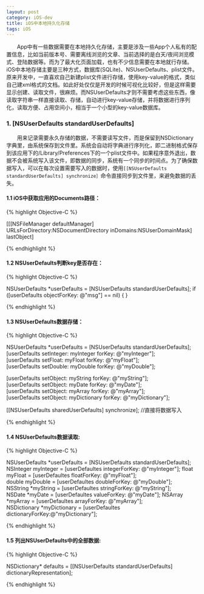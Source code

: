 ```yaml
---
layout: post
category: iOS-dev
title: iOS中本地持久化存储
tags: iOS
---
```



&emsp;&emsp;App中有一些数据需要在本地持久化存储，主要是涉及一些App个人私有的配置信息，比如当前版本号、需要离线浏览的文章、当前选择的是白天/夜间浏览模式、登陆数据等。而为了最大化页面加载，也有不少信息需要在本地就行存储。iOS中本地存储主要是三种方式，数据库(SQLite)、NSUserDefaults、plist文件。原来开发中，一直喜欢自己新建plist文件进行存储，使用key-value的格式，类似自己建xml格式的文档。如此好处仅仅是开发的时候可视化比较好，但是这样需要显示创建、读取文件，很麻烦。而NSUserDefaults才则不需要考虑这些东西，像读取字符串一样直接读取、存储，自动进行key-value存储，并将数据进行序列化，读取方便、占用空间小，相当于一个小型的key-value数据库。

<!--more-->

### 1. [NSUserDefaults standardUserDefaults]

&emsp;&emsp;用来记录需要永久存储的数据，不需要读写文件，而是保留到NSDictionary字典里，由系统保存到文件里。系统会自动将字典进行序列化，即二进制格式保存到该应用下的/Library/Preferences下的一个plist文件中。如果程序意外退出，数据不会被系统写入该文件，即数据的同步，系统有一个同步的时间点。为了确保数据写入，可以在每次设置需要写入的数据时，使用`[[NSUserDefaults standardUserDefaults] synchronize］`命令直接同步到文件里，来避免数据的丢失。

#### 1.1 iOS中获取应用的Documents路径：

{% highlight Objective-C %}

[[[NSFileManager defaultManager] URLsForDirectory:NSDocumentDirectory inDomains:NSUserDomainMask] lastObject]

{% endhighlight %}

#### 1.2 NSUserDefaults判断key是否存在：

{% highlight Objective-C %}

NSUserDefaults *userDefaults = [NSUserDefaults standardUserDefaults];
if ([userDefaults objectForKey: @"msg"] == nil) {
}

{% endhighlight %}

#### 1.3 NSUserDefaults数据存储：

{% highlight Objective-C %}

NSUserDefaults *userDefaults = [NSUserDefaults standardUserDefaults];
[userDefaults setInteger: myInteger forKey: @"myInteger"];  
[userDefaults setFloat:   myFloat   forKey: @"myFloat"];  
[userDefaults setDouble:  myDouble  forKey: @"myDouble"];  
      
[userDefaults setObject:  myString     forKey: @"myString"];  
[userDefaults setObject:  myDate       forKey: @"myDate"];  
[userDefaults setObject:  myArray      forKey: @"myArray"];  
[userDefaults setObject:  myDictionary forKey: @"myDictionary"];  

[[NSUserDefaults sharedUserDefaults] synchronize]; //直接将数据写入

{% endhighlight %}

#### 1.4 NSUserDefaults数据读取:

{% highlight Objective-C %}

NSUserDefaults *userDefaults = [NSUserDefaults standardUserDefaults];
NSInteger myInteger = [userDefaultes integerForKey: @"myInteger"]; 
float myFloat       = [userDefaultes floatForKey:   @"myFloat"];  
double myDouble     = [userDefaultes doubleForKey:  @"myDouble"];  
NSString *myString  = [userDefaultes stringForKey:  @"myString"];  
NSDate *myDate      = [userDefaultes valueForKey:   @"myDate"]; 
NSArray *myArray    = [userDefaultes arrayForKey:   @"myArray"];  
NSDictionary *myDictionary = [userDefaultes dictionaryForKey:@"myDictionary"];  

{% endhighlight %}

#### 1.5 列出NSUserDefaults中的全部数据:

{% highlight Objective-C %}

NSDictionary* defaults = [[NSUserDefaults standardUserDefaults] dictionaryRepresentation];

{% endhighlight %}
